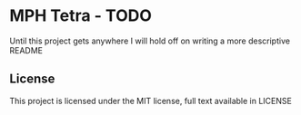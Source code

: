 # MPH Tetra - TODO

Until this project gets anywhere I will hold off on writing a more descriptive README

## License

This project is licensed under the MIT license, full text available in LICENSE
